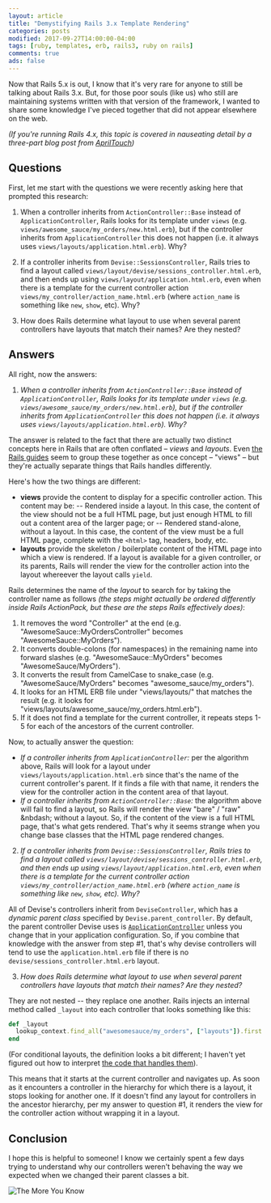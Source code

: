 ```yaml
---
layout: article
title: "Demystifying Rails 3.x Template Rendering"
categories: posts
modified: 2017-09-27T14:00:00-04:00
tags: [ruby, templates, erb, rails3, ruby on rails]
comments: true
ads: false
---
```

Now that Rails 5.x is out, I know that it's very rare for anyone to still be talking about Rails 3.x. But, for those poor souls (like us) who still are maintaining systems written with that version of the framework, I wanted to share some knowledge I've pieced together that did not appear elsewhere on the web.

_(If you're running Rails 4.x, this topic is covered in nauseating detail by a three-part blog post from [AprilTouch](http://climber2002.github.io/blog/2015/02/21/how-rails-finds-your-templates-part-1/))_

## Questions
First, let me start with the questions we were recently asking here that prompted this research:

1. When a controller inherits from `ActionController::Base` instead of `ApplicationController`, Rails looks for its template under `views` (e.g. `views/awesome_sauce/my_orders/new.html.erb`), but if the controller inherits from `ApplicationController` this does not happen (i.e. it always uses `views/layouts/application.html.erb`). Why?

1. If a controller inherits from `Devise::SessionsController`, Rails tries to find a layout called `views/layout/devise/sessions_controller.html.erb`, and then ends up using `views/layout/application.html.erb`, even when there is a template for the current controller action `views/my_controller/action_name.html.erb` (where `action_name` is something like `new`, `show`, etc). Why?

1. How does Rails determine what layout to use when several parent controllers have layouts that match their names? Are they nested?

## Answers
All right, now the answers:

1. _When a controller inherits from `ActionController::Base` instead of `ApplicationController`, Rails looks for its template under `views` (e.g. `views/awesome_sauce/my_orders/new.html.erb`), but if the controller inherits from `ApplicationController` this does not happen (i.e. it always uses `views/layouts/application.html.erb`). Why?_

The answer is related to the fact that there are actually two distinct concepts here in Rails that are often conflated &ndash; _views_ and _layouts_. Even [the Rails guides](http://guides.rubyonrails.org/v3.2/layouts_and_rendering.html#finding-layouts) seem to group these together as once concept &ndash; "views" &ndash; but they're actually separate things that Rails handles differently.

Here's how the two things are different:
- **views** provide the content to display for a specific controller action. This content may be:
-- Rendered inside a layout. In this case, the content of the view should not be a full HTML page, but just enough HTML to fill out a content area of the larger page; or
-- Rendered stand-alone, without a layout. In this case, the content of the view must be a full HTML page, complete with the `<html>` tag, headers, body, etc.
- **layouts** provide the skeleton / boilerplate content of the HTML page into which a view is rendered. If a layout is available for a given controller, or its parents, Rails will render the view for the controller action into the layout whereever the layout calls `yield`.

Rails determines the name of the _layout_ to search for by taking the controller name as follows _(the steps might actually be ordered differently inside Rails ActionPack, but these are the steps Rails effectively does)_:

1. It removes the word "Controller" at the end (e.g. "AwesomeSauce::MyOrdersController" becomes "AwesomeSauce::MyOrders").
2. It converts double-colons (for namespaces) in the remaining name into forward slashes (e.g. "AwesomeSauce::MyOrders" becomes "AwesomeSauce/MyOrders").
3. It converts the result from CamelCase to snake_case (e.g. "AwesomeSauce/MyOrders" becomes "awesome_sauce/my_orders").
4. It looks for an HTML ERB file under "views/layouts/" that matches the result (e.g. it looks for "views/layouts/awesome_sauce/my_orders.html.erb").
5. If it does not find a template for the current controller, it repeats steps 1-5 for each of the ancestors of the current controller.

Now, to actually answer the question:
- *If a controller inherits from `ApplicationController`:* per the algorithm above, Rails will look for a layout under `views/layouts/application.html.erb` since that's the name of the current controller's parent. If it finds a file with that name, it renders the view for the controller action in the content area of that layout.
- *If a controller inherits from `ActionController::Base`:* the algorithm above will fail to find a layout, so Rails will render the view "bare" / "raw" &nbdash; without a layout. So, if the content of the view is a full HTML page, that's what gets rendered. That's why it seems strange when you change base classes that the HTML page rendered changes.

2. _If a controller inherits from `Devise::SessionsController`, Rails tries to find a layout called `views/layout/devise/sessions_controller.html.erb`, and then ends up using `views/layout/application.html.erb`, even when there is a template for the current controller action `views/my_controller/action_name.html.erb` (where `action_name` is something like `new`, `show`, etc). Why?_

All of Devise's controllers inherit from `DeviseController`, which has a _dynamic parent class_ specified by `Devise.parent_controller`. By default, the parent controller Devise uses is [`ApplicationController`](https://github.com/plataformatec/devise/blob/v2.2/lib/devise.rb#L205) unless you change that in your application configuration. So, if you combine that knowledge with the answer from step #1, that's why devise controllers will tend to use the `application.html.erb` file if there is no `devise/sessions_controller.html.erb` layout.

3. _How does Rails determine what layout to use when several parent controllers have layouts that match their names? Are they nested?_

They are not nested -- they replace one another. Rails injects an internal method called `_layout` into each controller that looks something like this:

```Ruby
def _layout
  lookup_context.find_all("awesomesauce/my_orders", ["layouts"]).first || super
end
```
(For conditional layouts, the definition looks a bit different; I haven't yet figured out how to interpret [the code that handles them](https://github.com/rails/rails/blob/3-2-stable/actionpack/lib/abstract_controller/layouts.rb#L274)).

This means that it starts at the current controller and navigates up. As soon as it encounters a controller in the hierarchy for which there is a layout, it stops looking for another one. If it doesn't find any layout for controllers in the ancestor hierarchy, per my answer to question #1, it renders the view for the controller action without wrapping it in a layout.

## Conclusion
I hope this is helpful to someone! I know we certainly spent a few days trying to understand why our controllers weren't behaving the way we expected when we changed their parent classes a bit.

![The More You Know](https://media.giphy.com/media/3og0IMJcSI8p6hYQXS/giphy.gif)
